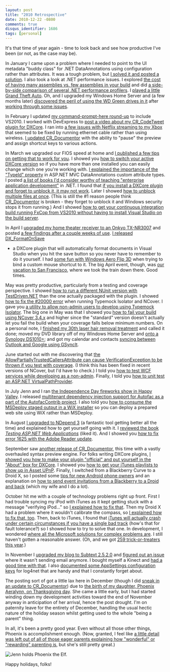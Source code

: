 ```yaml
---
layout: post
title: "2010 Retrospective"
date: 2010-12-22 -0800
comments: true
disqus_identifier: 1686
tags: [personal]
---
```

It's that time of year again - time to look back and see how productive
I've been (or not, as the case may be).

In January I came upon a problem where I needed to point to the UI
metadata "buddy class" for .NET DataAnnotations using configuration
rather than attributes. It was a tough problem, but [I solved it and
posted a
solution](/archive/2010/01/28/separating-metadata-classes-from-model-classes-in-dataannotations-using-custom.aspx).
I also took a look at .NET performance issues. I explored [the cost of
having many assemblies vs. few assemblies in your
build](/archive/2010/01/19/reduce-build-overhead-with-better-code-organization.aspx)
and did [a side-by-side comparison of several .NET performance
profilers](/archive/2010/01/12/performance-profiler-showdown-for-.net.aspx).
I [played a little Grand Theft
Auto](/archive/2010/01/11/grand-theft-auto-4-episodes-from-liberty-city.aspx).
Oh, and I upgraded my Windows Home Server and (a few months later)
[discovered the peril of using the WD Green drives in
it](/archive/2010/01/07/windows-home-server-storage-upgraded.aspx) after
[working through some
issues](/archive/2010/02/05/working-through-perfectdisk-for-whs-issues.aspx).

In February I updated [my command-prompt-here
round-up](/archive/2007/11/20/command-prompt-here-round-up.aspx) to
include VS2010. I worked with DevExpress to [post a video about my
CR\_CodeTweet plugin for
DXCore](/archive/2010/02/08/cr_codetweet-on-devexpress-blog.aspx). I ran
into [a few issues with Netflix streaming to my
Xbox](/archive/2010/02/18/network-issues-and-netflix-streaming.aspx)
that seemed to be fixed by running ethernet cable rather than using
wireless. [I updated
CR\_Documentor](/archive/2010/02/01/cr_documentor-2.4.0.0-released.aspx)
with the ability to "pause" the preview and assign shortcut keys to
various actions.

In March we upgraded our FIOS speed at home and [I published a few tips
on getting that to work for
you](/archive/2010/03/01/tips-for-new-higher-speed-verizon-fios-subscribers.aspx).
I showed you [how to switch your active DXCore
version](/archive/2010/03/02/how-to-switch-your-active-dxcore-version.aspx)
so if you have more than one installed you can easily change which one
you're working with. [I explained the importance of the "TypeId"
property](/archive/2010/03/02/the-importance-of-typeid-in-asp.net-mvc-dataannotations-validation-attributes.aspx)
in ASP.NET MVC DataAnnotations custom attribute types. I posted [a list
of books I'd consider worthy of teaching "enterprise application
development"](/archive/2010/03/15/enterprise-application-development-books.aspx)
in .NET. I found that [if you install a DXCore plugin and forget to
unblock it, it may not
work](/archive/2010/03/29/dxcore-plugins-may-be-blocked-by-windows-security.aspx).
Later I showed [how to unblock multiple files at
once](/archive/2010/05/19/unblocking-multiple-files-at-once.aspx). (This
is still the \#1 reason people think
[CR\_Documentor](http://cr-documentor.googlecode.com) is broken - they
forget to unblock it and Windows security stops it from running.) And I
showed [how to get your continuous integration build running FxCop from
VS2010 without having to install Visual Studio on the build
server](/archive/2010/03/29/updating-your-continuous-integration-build-to-run-fxcop-from-vs2010.aspx).

In April I [upgraded my home theater receiver to an Onkyo
TX-NR3007](/archive/2010/04/12/the-great-receiver-install-of-10.aspx)
and posted [a few findings after a couple weeks of
use](/archive/2010/04/27/two-weeks-in-with-the-onkyo-tx-nr3007.aspx). [I
released
DX\_FormatOnSave](/archive/2010/04/13/dx_formatonsave-format-documents-in-visual-studio-when-you-save.aspx)
- a DXCore plugin that will automatically format documents in Visual
Studio when you hit the save button so you never have to remember to do
it yourself. I had [some fun with Windows Aero Flip
3D](/archive/2010/04/16/fun-with-windows-aero-flip-3d.aspx) when trying
to bind a custom mouse shortcut to it. The big April event, though, was
[our vacation to San
Francisco](/archive/2010/04/27/2010-vacation-in-san-francisco-ca.aspx),
where we took the train down there. Good times.

May was pretty productive, particularly from a testing and coverage
perspective. I showed [how to run a different NUnit version with
TestDriven.NET](/archive/2010/05/03/how-to-run-a-different-nunit-version-with-testdriven.net.aspx)
than the one actually packaged with the plugin. I showed [how to fix the
\#20000
error](/archive/2010/05/03/typemock-isolator-ncover-and-the-20000-error.aspx)
when running Typemock Isolator and NCover. I gave you [a utility to
allow non-admin users to develop using Typemock
Isolator](/archive/2010/05/04/enable-typemock-isolator-for-a-non-admin-user.aspx).
The big one in May was that I showed you [how to fail your build using
NCover
3.4.x](/archive/2010/05/06/failing-the-build-with-ncover-3.4.x.aspx) and
higher since the "standard" version doesn't actually let you fail the
build when your coverage falls below minimum numbers. On a personal
note, I [finished my 30th laser hair removal
treatment](/archive/2010/05/10/laser-hair-removal-before-and-after.aspx)
and called it done; moved my DVD library off of my Windows Home Server
and [onto a Synology
DS1010+](/archive/2010/05/20/moving-to-a-synology-ds1010.aspx); and got
my calendar and contacts [syncing between Outlook and Google using
GSyncIt](/archive/2010/05/25/calendar-and-contact-sync-software-recommendation-gsyncit.aspx).

June started out with me discovering that [the
AllowPartiallyTrustedCallersAttribute can cause VerificationException to
be thrown if you test with
coverage](/archive/2010/06/04/verificationexception-during-coverage-check-your-security-attributes.aspx).
(I think this has been fixed in recent versions of NCover, but I'd have
to check.) I told you [how to test WCF services while developing as a
non-admin](/archive/2010/06/11/developing-as-a-non-admin-testing-wcf-services.aspx).
Finally, I told you [how to unit test an ASP.NET
VirtualPathProvider](/archive/2010/06/17/unit-testing-an-asp.net-virtualpathprovider.aspx).

In July Jenn and I ran [the Independence Day fireworks show in Happy
Valley](/archive/2010/07/07/happy-valley-fireworks-2010.aspx). I
released [multitenant dependency injection support for Autofac as a part
of the AutofacContrib
project](/archive/2010/07/28/introducing-autofaccontrib.multitenant-multitenant-dependency-injection-with-autofac.aspx).
I also told you [how to consume the MSDeploy staged output in a WiX
installer](/archive/2010/07/30/how-to-consume-msdeploy-staged-web-site-output-in-a.aspx)
so you can deploy a prepared web site using WiX rather than MSDeploy.

In August [I upgraded to NDepend
3](/archive/2010/08/02/getting-started-with-ndepend-3.aspx) (a fantastic
tool getting better all the time) and explained how to get yourself
going with it. I [reviewed the book *Testing ASP.NET Web
Applications*](/archive/2010/08/06/book-review-testing-asp.net-web-applications.aspx)
(liked it). And I showed you [how to fix error 1625 with the Adobe
Reader
update](/archive/2010/08/23/error-1625-with-adobe-reader-update-on-windows-server-2008.aspx).

September saw [another release of
CR\_Documentor](/archive/2010/09/17/cr_documentor-2.5.0.0-released.aspx),
this time with a vastly overhauled syntax preview engine. For folks
writing DXCore plugins, [I showed you how to make your plugin "official"
and put yourself in the "About" box for
DXCore](/archive/2010/09/22/make-your-dxcore-plugin-official.aspx). I
showed you [how to get your iTunes playlists to show up in Asset
UPnP](/archive/2010/09/26/creating-playlists-in-asset-upnp.aspx).
Finally, I switched from a Blackberry Curve to a Droid X, so I posted
some [tips for new Android phone
owners](/archive/2010/09/28/tips-for-a-new-droid-x-owner-from-a-new.aspx)
and an explanation on [how to send event invitations from a Blackberry
to a Droid and
back](/archive/2010/09/29/android-google-calendar-blackberry-and-sending-appointments.aspx)
(which my wife and I do a lot).

October hit me with a couple of technology problems right up front.
First I had trouble syncing my iPod with iTunes as it kept getting stuck
with a message "verifying iPod..." so [I explained how to fix
that](/archive/2010/10/08/itunes-stuck-on-quotverifying-ipodquot-try-resetting-sync-history.aspx).
Then my Droid X had a problem where it wouldn't calibrate the compass,
so [I explained how to fix that,
too](/archive/2010/10/08/android-and-the-red-compass-calibration-problem.aspx).
Then, back to iTunes, I found that [iTunes will actually crash under
certain circumstances if you have a single bad
track](/archive/2010/10/13/itunes-crashes-on-one-bad-track.aspx) (how's
that for fault tolerance?) so I showed how to try to solve that one. In
development, I wondered [where all the Microsoft solutions for complex
problems
are](/archive/2010/10/15/where-are-the-microsoft-solutions-for-complex-projects.aspx).
I still haven't gotten a reasonable answer. (Oh, and we got [259
trick-or-treaters this
year](/archive/2010/11/01/259-trick-or-treaters.aspx).)

In November I [upgraded my blog to Subtext
2.5.2.0](/archive/2010/11/03/upgraded-to-subtext-2-5-2-0.aspx) and
[figured out an
issue](/archive/2010/11/03/the-subtext-2-5-2-0-email-debacle-solved.aspx)
where it wasn't sending email anymore. I bought myself a Kinect and [had
a good time with that](/archive/2010/11/05/an-evening-with-kinect.aspx).
I also [documented some AppSettings configuration
keys](/archive/2010/11/12/log4net-appsettings-keys.aspx) for log4net
that are handy and that I constantly forget about.

The posting sort of got a little lax here in December (though I did
[sneak in an update to
CR\_Documentor](/archive/2010/12/22/cr_documentor-2-6-0-0-released.aspx))
due to [the birth of my daughter, Phoenix Aeralynn, on Thanksgiving
day](/archive/2010/12/01/phoenix-aeralynn-illig.aspx). She came a little
early, but I had started winding down my development activities toward
the end of November anyway in anticipation of her arrival, hence the
post drought. I'm on paternity leave for the entirety of December,
handling the usual hectic nature of the holiday season whilst getting
used to the whole "being a parent" thing.

In all, it's been a pretty good year. Even without all those other
things, Phoenix is accomplishment enough. (Now, granted, I feel like [a
little detail was left out of all of those eager parents explaining how
"wonderful" or "rewarding" parenting
is](http://www.ted.com/talks/rufus_griscom_alisa_volkman_let_s_talk_parenting_taboos.html),
but she's still pretty great.)

![Jenn holds Phoenix the
Elf.](http://lh5.ggpht.com/_P1NCAbHEm2Q/TRI2bheIQ3I/AAAAAAAAB1c/4Zan6Fz5LPY/s400/20101218-114123.jpg)

Happy holidays, folks!

